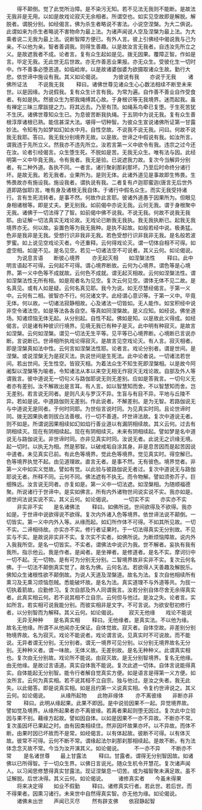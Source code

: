 <!-- { "loadSidebar": true } -->
　　得不颠倒。觉了此觉所治障。是不染污无知。若不见法无我则不能断。是故法无我非是无用。以如是故戏论寂灭无余相者。所谓空也。如实见空故即是解脱。解脱者。谓脱分别。如经偈言。佛为杀生者略说不害法。小说空涅槃。为大二俱说。此谓如来为杀生者略说不害物命为最上法。为诸声闻说人空及涅槃为最上法。为大乘者说二无我为最上法。说断智障方便已。有外人言。彼上引佛经中偈说我与己为亲。不以他为亲。智者善调我。则得生善趣。以是故汝言无我者。自违汝先所立之义。是故遮我者不成。论者言。复有众生起如是见。拨无因果。覆障正智。作如是言。毕定无我。无此世无后世故。亦无作善恶业果报。亦无众生。受彼化生一切时中。作不善事必堕恶道。如临崄岸。以是故诸婆伽婆为欲摄取诸众生故。勤行大悲。依世谛中施设有我。其义如论偈说。
　　为彼说有我　　亦说于无我
　　诸佛所证法　　不说我无我
　　释曰。诸佛世尊见诸众生心心数法相续不断至未来世。以是因缘。为说假我。复有众生计言有我。为常为遍。自作善不善业自作受食者。有如是执。然彼众生为邪我绳缚其心故。于身根识等无我境界。迷而起我。虽有禅定三昧三摩跋提之力。将其远去。乃至有顶。如绳系鸟牵已复堕。于生死苦犹不生厌。诸佛世尊知众生已。为息彼苦断我执绳。于五阴中为说无我。复有众生善根淳厚诸根已熟。能信甚深大法。堪得一切种智。为彼众生宣说诸佛所证第一甘露妙法。令知有为如梦如幻如水中月。自性空故。不说我不说无我。问曰。何故不说我无我耶。答曰。我无我分别境界无故。以是故。世谛之中假说有我。如汝所言。谓我违于先所立义。然我亦不违先所立。汝若言第一义中欲令有我。违宗之过今还在汝。论者引经偈言。众生堕生死。不脱如是苦。无我无众生。唯有法与因。此经明第一义中毕竟无我。令有我者。我无是验。已说遮我力故。复次今当解异分别者。有二种外道。各执不同。一者言。诸行聚刹那刹那坏。乃至后时命终分诸行坏。是故无我。若无我者。业果所为。是则无体。此诸外道见是事故即生怖畏。生怖畏故亦有施设我。施设我者。谓执说有我。二者复有卢迦耶蜜迦(唐言无后世外道即路伽耶)言。唯有身及诸根无我自体。于诸行中假名众生。而实无我受持诸行。言有生死流转者。是事不然。何故作此言耶。彼诸外道愚于因果所为。但眼见身相诸根等。即是丈夫。更无别我。如前偈中亦说无我。云何无我。谓于身根聚中无我。诸佛于一切法得了了智。如前偈中佛不说我。不说无我。何故不说我无我耶。由证解一切法真实无戏论故。无戏论已断我无我执。我无我执断已。起我无我境界亦无。何以故。妄置色等为我无我种。是执不起故。如般若经中说。极勇猛。色非是我非是无我。受想行识非我非无我。若色受想行识非我非无我。是名般若波罗蜜。如上说见空戏论灭者。今还重释。云何得戏论灭。谓一切体自相不可得。如虚空相。如是不见。是名见空。若见一切诸法空不可说者。其义云何。如论偈说。
　　为说息言语　　断彼心境界
　　亦无起灭相　　如涅槃法性
　　释曰。此中明言语起不可得。云何起不可得。谓心境界断故。云何为心境界。谓色等是心境界。第一义中色等不成就故。云何色不成就。谓无起灭相故。云何如涅槃法性。谓如涅槃法性无所有相。如是观者名为见空。复次云何见空。谓体无体不见二故。是名真见。或有人如是疑。云何名真见耶。我今为说。如无尽慧经偈言。于第一义中。云何有二相。彼智亦不行。何况诸文字。此经谓心意识等。于第一义中。毕竟无体。何以故。一切诸法寂静相故。心及诸法一切皆如。无人能作。如宝积经中说非空令诸法空。如是等法各各自空。等真如同涅槃故。是义应知。如经说。佛坐道场。知诸烦恼无体无起。从分别起。自性不起。佛如是知。以是故此义得成。如经偈言。识是诸有种彼识行境界。见境无我已有种子是灭。此中明有种寂灭。是故言如涅槃。云何如涅槃。谓见一切法无生平等。见平等已心境界断。心境断已言说亦断。言说断已。世谛相所执戏论得寂灭。是故言见空戏论灭。有人言。寂灭相者。即是涅槃真如法中性。云何言如涅槃法性耶。论者言。戏论分别者。谓是世间。是涅槃。或说涅槃无为是寂灭法。执说世间是生死法。此中论者说。一切诸法若世间。若出世间。无生性空。皆寂灭相。为着法众生不知生死即涅槃相。以是故今阿阇梨以涅槃等为喻者。令知诸法从本以来空无相无作寂灭无戏论故。自部及外人等谓我言。彼中道说无一切句义与路伽耶说无则无差别。应如是答我言。一切句义无者亦有差别。汝不解故出是言耳。有人言。如以智慧知而舍。不以智慧知而舍。岂无差别。若言说无同者。是则凡夫与罗汉不异。生盲与有目不异。平地与丘陵不异。若如是说。中道路伽则无差别。作此说者。不解差别。是为无智。若路伽说无与中道说无是同者。于何时同耶。为世俗言说时同。为见真实时同。且论世谛时同。拨无因果执者则拔白法善根。行一切不善道。坏世谛法故。复次中道说无者。则不如是。所谓说因果相续如幻如焰行善业道以有漏阴相续故。其义云何。过去有阴相续灭。现在有阴相续起。现在有阴相续灭。未来有阴相续起。譬如梦是名中道说无与路伽说无。非世谛时同。亦非见真实时同。汝说无者。此说无之识缘无境。起一切时。以执无为相。然是邪智。以破戒垢自涂其身。非是息苦因而是起苦因说中道者。未见真实已前。有此色等境界。觉此色等境界。觉见真实时。得空解已。色等境界执觉不起。由见道理故。直言无者。是事不然。无有彼色。境界觉者。非第一义中如实义觉故。譬如有觉。以此验与彼路伽说无者过。复次中道说无与路伽耶说无者。所释不同。云何不同。佛法遮有不执无。而令物解。譬如须弥芥子。巨细殊远。汝言说无同者。亦复如是。第一义中一切法遮。如涅槃相。为随顺福德聚。所说诸行于世谛中。是实如佛言。所有内外诸物世间说实说不实。我亦如是。顺世间法说实说不实。其义云何。如论偈说。
　　一切实不实　　亦实亦不实
　　非实非不实　　是名诸佛法
　　释曰。如佛所说。世间欲得及不欲得。我亦如是。于世谛中说欲得说不欲得。复次内外诸入色等境界。依世谛法说不颠倒。一切皆实。第一义中内外入等。从缘而起。如幻所作体不可得。不如其所见故。一切不实。二谛相待故。亦实亦不实。修行者证果时。于一切法得真实无分别故。不见实与不实。是故说非实非不实。复次实不实者。如佛所说。为断烦恼障故。说内外入我我所空。是名一切皆实。不实者。谓佛法中说识为我。世不解者。妄执有我有我所。指示他云。我是作者。是闻者。是坐禅者。是修道者。是名不实。摩诃衍中一切不起。无一切物。是有可为分别无分别。二智境界故非实非不实。复次云何名佛。于一切法不颠倒真实觉了。故名为佛。云何名法。若欲得人天善趣及解脱乐。佛知众生诸根性欲不颠倒故。为说人天道及涅槃道。故名为法。复次自他相续所有熏习及无熏习烦恼怨贼。悉能破坏故。是名为法。真实道理不与外道等共。为拔一切执着箭故。应勤修习。复次自部及外人同谓我言。汝若分别自体尽舍无余得真实者。此真实相云何。若不说其相不立自宗。云何但与他过。是汝之失。论者言。实如所言。若实相可说我能分别。而彼实相非是文字。不可言说。为欲安慰初修行者。以分别智而为解释。其义云何。如论偈说。
　　寂灭无他缘　　戏论不能说
　　无异无种种　　是名真实相
　　释曰。无他缘者。是真实法。不以他为缘。故名无他缘。所谓不从他闻亦无保证。自体觉故。寂灭者。自体空故。非差别分别物境界故。名为寂灭。戏论不能说者。戏论谓言说。见真实时不可说故。而不能说。无异者谓无分别。无分别者。谓无一境界可见分别。以分别无境界故名无分别。无种种义者。谓一味故。无体义故。无差别故。是名无种种义。此谓真实相也。复次由无分别故。戏论所不能说。由寂灭故。是无分别智境界。复名无他缘。由无他缘。是故过言语道。真实自体我不能说。复次此遮一切体。自体言说能得真实。自体能起无分别智。能令行者解自觉真实方便。如是语言是得第一义方便。如汝所言。云何为真实相。若不说其相不立自宗。独与他过。是汝之失者。我无此失。以此偈答。即是说真实相。如是且约第一义说真实相。令复约世谛说之。其义云何。如论偈说。
　　从缘所起物　　此物非缘体
　　亦不离彼缘　　非断亦非常
　　释曰。此明从缘起果。此果不即因。是中说验因果不一起。异觉境界故。譬如觉及境界。从缘所起果者亦不离彼缘。若离者果起则堕无因过。复次此中立验因与果不别。藉缘方起故。譬如因自体。以如是因果不一亦不异故。不断亦不常。复次虽因坏已果起之时。由有因类相续住。然非因坏故果亦坏。以不异故。而体不断。由果时因已坏故而不是常。如经偈言。以有体起故。彼断不可得。以有体灭故。彼常不可得。云何不断不常。谓缘起法尔刹那刹那相续起。是故不断。有为法体念念灭故不常。今当为汝开演其义。如论偈说。
　　不一亦不异　　不断亦不常
　　是名诸世尊　　最上甘露法
　　释曰。甘露者。谓得无分别智因故。如诸佛以已所得智。于一切众生界。以佛日言说光。随众生机令开慧花。复次诸声闻人。以习闻思修慧得真实甘露法。现证涅槃息一切苦。或为福智聚未满足故。虽不证解脱。后世决得。其义云何。如论偈说。
　　诸修真实者　　今虽未得果
　　将来决定得　　如业不假勤
　　释曰。诸修真实行者。若此世。若后世。而不得果者。因熏习诸行。未来世中自然得真实智。亦无他为缘。如论偈说。
　　诸佛未出世　　声闻已灭尽
　　然有辟支佛　　依寂静起智
